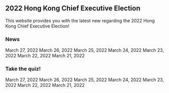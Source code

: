 ## 2022 Hong Kong Chief Executive Election

This website provides you with the latest new regarding the 2022 Hong Kong Chief Executive Election!

### News

March 27, 2022
March 26, 2022
March 25, 2022
March 24, 2022
March 23, 2022
March 22, 2022
March 21, 2022

### Take the quiz!

March 27, 2022
March 26, 2022
March 25, 2022
March 24, 2022
March 23, 2022
March 22, 2022
March 21, 2022
